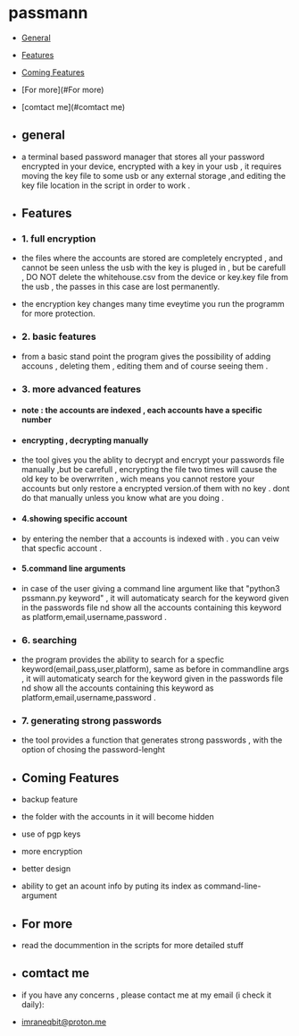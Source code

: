 # passmann


 - [General](#General) 
 - [Features](#Features) 
 - [Coming Features](#ComingFeatures) 
 - [For more](#For more) 
 - [comtact me](#comtact me) 


 - ## general
- a terminal based password manager that stores all your password encrypted in your device,  encrypted with a key in your usb , it requires moving the key file to some usb or any external storage ,and editing the key file location in the script in order to work .
- ## Features
- ### 1. full encryption
- the files where the accounts are stored are completely encrypted , and cannot be seen unless the usb with the key is pluged in , but be carefull , DO NOT delete the whitehouse.csv from the  device or key.key file from the usb , the passes in this case are lost permanently.
-  the encryption key changes many time eveytime you run the programm for more protection.
- ### 2. basic features
- from a basic stand point the program gives the possibility of adding accouns , deleting them , editing them and of course seeing them .
- ### 3. more advanced features
- #### note : the accounts are indexed , each accounts have a specific number
- #### encrypting , decrypting manually
- the tool gives you the ablity to decrypt and encrypt your passwords file manually ,but be carefull , encrypting the file two times will cause the old key to be overwrriten , wich means you cannot restore your accounts but only restore a encrypted version.of them with no key . dont do that manually unless you know what are you doing .
- #### 4.showing specific account
- by entering the nember that a accounts is indexed with . you can veiw that specfic account .
- #### 5.command line arguments 
- in case of the  user giving a command line argument like that "python3 pssmann.py keyword" , it will automaticaty search for the keyword given in the passwords file nd show all the accounts containing this keyword as platform,email,username,password .
- ### 6. searching 
- the program provides the ability to search for a specfic keyword(email,pass,user,platform), same as before in commandline args , it will automaticaty search for the keyword given in the passwords file nd show all the accounts containing this keyword as platform,email,username,password .
- ### 7. generating strong passwords
- the tool provides a function that generates strong passwords , with the option of chosing the password-lenght
- ## Coming Features
- backup feature
- the folder with the accounts in it will  become hidden
- use of pgp keys
- more encryption 
- better design 
- ability to get an acount info by puting its index as command-line-argument
- ## For more 
- read the docummention in the scripts for more detailed stuff
- ## comtact me 
- if you have any concerns , please contact me at my email (i check it daily):
- imraneqbit@proton.me 
